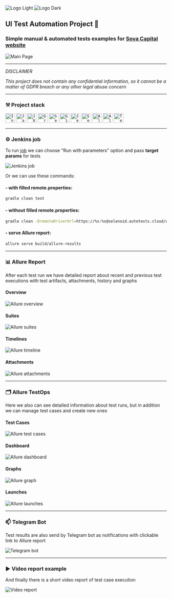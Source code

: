 ![Logo Light](https://github.com/Lena-Sazh/SovaCapital/blob/master/src/test/resources/images/Sova_white.svg#gh-dark-mode-only)
![Logo Dark](https://github.com/Lena-Sazh/SovaCapital/blob/master/src/test/resources/images/Sova_black.svg#gh-light-mode-only)

## UI Test Automation Project :owl:
  
### Simple manual & automated tests examples for <a href="https://sovacapital.com">Sova Capital website</a>

![Main Page](https://github.com/Lena-Sazh/SovaCapital/blob/master/src/test/resources/images/Sova_Capital.png)
____

*DISCLAIMER*

*This project does not contain any confidential information, so it cannot be a matter of GDPR breach or any other legal abuse concern*
____

### :hammer_and_pick: Project stack

<code><img height="30" title="IntelliJ IDEA" src="https://github.com/Lena-Sazh/Lena-Sazh/blob/main/src/test/resources/logo/Intelij_IDEA.svg"></code>
<code><img height="30" title="Java" src="https://github.com/Lena-Sazh/Lena-Sazh/blob/main/src/test/resources/logo/Java.svg"></code>
<code><img height="30" title="JUnit 5" src="https://github.com/Lena-Sazh/Lena-Sazh/blob/main/src/test/resources/logo/JUnit5.svg"></code>
<code><img height="30" title="Gradle" src="https://github.com/Lena-Sazh/Lena-Sazh/blob/main/src/test/resources/logo/Gradle.svg"></code>
<code><img height="30" title="Selenide" src="https://github.com/Lena-Sazh/Lena-Sazh/blob/main/src/test/resources/logo/Selenide.svg"></code>
<code><img height="30" title="GitHub" src="https://github.com/Lena-Sazh/Lena-Sazh/blob/main/src/test/resources/logo/Github.svg"></code>
<code><img height="30" title="Jenkins" src="https://github.com/Lena-Sazh/Lena-Sazh/blob/main/src/test/resources/logo/Jenkins.svg"></code>
<code><img height="30" title="Selenoid" src="https://github.com/Lena-Sazh/Lena-Sazh/blob/main/src/test/resources/logo/Selenoid.svg"></code>
<code><img height="30" title="Allure Report" src="https://github.com/Lena-Sazh/Lena-Sazh/blob/main/src/test/resources/logo/Allure_Report.svg"></code>
<code><img height="30" title="Allure TestOps" src="https://github.com/Lena-Sazh/Lena-Sazh/blob/main/src/test/resources/logo/Allure_EE.svg"></code>
<code><img height="30" title="Telegram" src="https://github.com/Lena-Sazh/Lena-Sazh/blob/main/src/test/resources/logo/Telegram.svg"></code>
____

### :gear: Jenkins job
To run <a href="https://jenkins.autotests.cloud/job/SovaCapital_Tests/">job</a> we can choose "Run with parameters" option and pass **target params** for tests

![Jenkins job](https://github.com/Lena-Sazh/SovaCapital/blob/master/src/test/resources/images/Jenkins_params.png)
  
Or we can use these commands:
  
#### - with filled remote.properties:
```bash
gradle clean test
```

#### - without filled remote.properties:
```bash
gradle clean -DremoteDriverUrl=https://%s:%s@selenoid.autotests.cloud/wd/hub/ -DvideoStorage=https://selenoid.autotests.cloud/video/ -Dthreads=1 test
```

#### - serve Allure report:
```bash
allure serve build/allure-results
```
____  

### :bar_chart: Allure Report

After each test run we have detailed report about recent and previous test executions with test artifacts, attachments, history and graphs
  
#### Overview 

![Allure overview](https://github.com/Lena-Sazh/SovaCapital/blob/master/src/test/resources/images/Overview.png)
  
#### Suites

![Allure suites](https://github.com/Lena-Sazh/SovaCapital/blob/master/src/test/resources/images/Report.png)

#### Timelines

![Allure timeline](https://github.com/Lena-Sazh/SovaCapital/blob/master/src/test/resources/images/Timeline.png)

#### Attachments
  
![Allure attachments](https://github.com/Lena-Sazh/SovaCapital/blob/master/src/test/resources/images/Allure_Attach.png)

____

### :card_index_dividers: Allure TestOps

Here we also can see detailed information about test runs, but in addition we can manage test cases and create new ones
  
#### Test Cases
  
![Allure test cases](https://github.com/Lena-Sazh/SovaCapital/blob/master/src/test/resources/images/TestCases.png)

  
#### Dashboard
  
![Allure dashboard](https://github.com/Lena-Sazh/SovaCapital/blob/master/src/test/resources/images/Dashboard.png)

  
#### Graphs
  
![Allure graph](https://github.com/Lena-Sazh/SovaCapital/blob/master/src/test/resources/images/Graph.png)

  
#### Launches
  
![Allure launches](https://github.com/Lena-Sazh/SovaCapital/blob/master/src/test/resources/images/Launches.png)

____
  
### :mailbox: Telegram Bot

Test results are also send by Telegram bot as notifications with clickable link to Allure report
  
![Telegram bot](https://github.com/Lena-Sazh/SovaCapital/blob/master/src/test/resources/images/Bot.png)

____

### :arrow_forward: Video report example

And finally there is a short video report of test case execution
  
![Video report](https://github.com/Lena-Sazh/SovaCapital/blob/master/src/test/resources/images/Video.gif)

